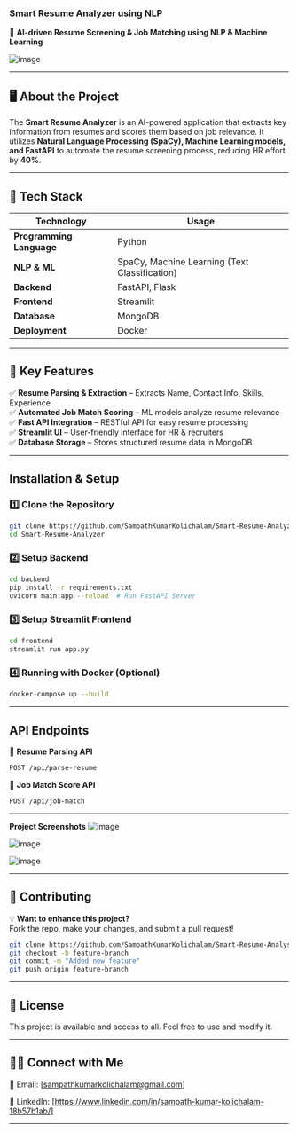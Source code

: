 ### **Smart Resume Analyzer using NLP**

🚀 **AI-driven Resume Screening & Job Matching using NLP & Machine Learning**

![image](https://github.com/user-attachments/assets/45ef2420-d9db-4435-88d7-e1203262fa1f)


---

## 🖥️ **About the Project**
The **Smart Resume Analyzer** is an AI-powered application that extracts key information from resumes and scores them based on job relevance. It utilizes **Natural Language Processing (SpaCy), Machine Learning models, and FastAPI** to automate the resume screening process, reducing HR effort by **40%**.

---

## 🚀 **Tech Stack**
| Technology  | Usage |
|------------|--------------------------------|
| **Programming Language** | Python |
| **NLP & ML** | SpaCy, Machine Learning (Text Classification) |
| **Backend** | FastAPI, Flask |
| **Frontend** | Streamlit |
| **Database** | MongoDB |
| **Deployment** | Docker |

---

## 🎯 **Key Features**
✅ **Resume Parsing & Extraction** – Extracts Name, Contact Info, Skills, Experience  
✅ **Automated Job Match Scoring** – ML models analyze resume relevance  
✅ **Fast API Integration** – RESTful API for easy resume processing  
✅ **Streamlit UI** – User-friendly interface for HR & recruiters  
✅ **Database Storage** – Stores structured resume data in MongoDB  

---

## **Installation & Setup**
### **1️⃣ Clone the Repository**
```sh
git clone https://github.com/SampathKumarKolichalam/Smart-Resume-Analyzer.git
cd Smart-Resume-Analyzer
```

### **2️⃣ Setup Backend**
```sh
cd backend
pip install -r requirements.txt
uvicorn main:app --reload  # Run FastAPI Server
```

### **3️⃣ Setup Streamlit Frontend**
```sh
cd frontend
streamlit run app.py
```

### **4️⃣ Running with Docker (Optional)**
```sh
docker-compose up --build
```
---

## **API Endpoints**
🔹 **Resume Parsing API**
```sh
POST /api/parse-resume
```
🔹 **Job Match Score API**
```sh
POST /api/job-match
```
---
**Project Screenshots**
![image](https://github.com/user-attachments/assets/204d1d5e-93ef-435b-9f7f-7ef13ce7efad)

![image](https://github.com/user-attachments/assets/a142e660-0ae3-489f-b2ed-2090c0567749)

![image](https://github.com/user-attachments/assets/abc260a8-bf18-4c33-b913-b2ee84fe099a)


---

## 🤝 **Contributing**
💡 **Want to enhance this project?**  
Fork the repo, make your changes, and submit a pull request!  

```sh
git clone https://github.com/SampathKumarKolichalam/Smart-Resume-Analysis-Using-NLP.git
git checkout -b feature-branch
git commit -m "Added new feature"
git push origin feature-branch
```

---

## 📜 **License**
This project is available and access to all. Feel free to use and modify it.  

---

## 👨‍💻 **Connect with Me**
📧 Email: [sampathkumarkolichalam@gmail.com]  

🔗 LinkedIn: [https://www.linkedin.com/in/sampath-kumar-kolichalam-18b57b1ab/]

---
